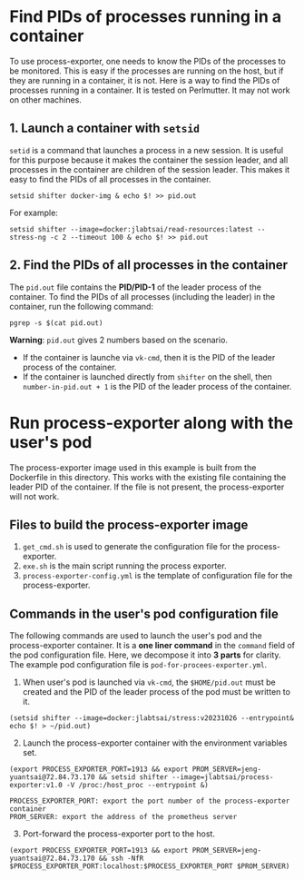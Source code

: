 # Find PIDs of processes running in a container

To use process-exporter, one needs to know the PIDs of the processes to be monitored. This is easy if the processes are running on the host, but if they are running in a container, it is not. Here is a way to find the PIDs of processes running in a container. It is tested on Perlmutter. It may not work on other machines.


## 1. Launch a container with `setsid`
`setid` is a command that launches a process in a new session. It is useful for this purpose because it makes the container the session leader, and all processes in the container are children of the session leader. This makes it easy to find the PIDs of all processes in the container.

```
setsid shifter docker-img & echo $! >> pid.out
```
For example: 
```
setsid shifter --image=docker:jlabtsai/read-resources:latest -- stress-ng -c 2 --timeout 100 & echo $! >> pid.out
```

## 2. Find the PIDs of all processes in the container
The `pid.out` file contains the **PID/PID-1** of the leader process of the container. To find the PIDs of all processes (including the leader) in the container, run the following command:
```
pgrep -s $(cat pid.out)
```
**Warning**: `pid.out` gives 2 numbers based on the scenario.
- If the container is launche via `vk-cmd`, then it is the PID of the leader process of the container.
- If the container is launched directly from `shifter` on the shell, then `number-in-pid.out + 1` is the PID of the leader process of the container.


# Run process-exporter along with the user's pod
The process-exporter image used in this example is built from the Dockerfile in this directory. This works with the existing file containing the leader PID of the container. If the file is not present, the process-exporter will not work.

## Files to build the process-exporter image
1. `get_cmd.sh` is used to generate the configuration file for the process-exporter. 
2. `exe.sh` is the main script running the process exporter.
3. `process-exporter-config.yml` is the template of configuration file for the process-exporter.


## Commands in the user's pod configuration file

The following commands are used to launch the user's pod and the process-exporter container.
It is a **one liner command** in the `command` field of the pod configuration file. 
Here, we decompose it into **3 parts** for clarity. The example pod configuration file is `pod-for-procees-exporter.yml`.


1. When user's pod is launched via `vk-cmd`, the `$HOME/pid.out` must be created and the PID of the leader process of the pod must be written to it. 

```
(setsid shifter --image=docker:jlabtsai/stress:v20231026 --entrypoint& echo $! > ~/pid.out)
```

2. Launch the process-exporter container with the environment variables set.
    
```
(export PROCESS_EXPORTER_PORT=1913 && export PROM_SERVER=jeng-yuantsai@72.84.73.170 && setsid shifter --image=jlabtsai/process-exporter:v1.0 -V /proc:/host_proc --entrypoint &)
```
```
PROCESS_EXPORTER_PORT: export the port number of the process-exporter container
PROM_SERVER: export the address of the prometheus server
```

3. Port-forward the process-exporter port to the host. 
```
(export PROCESS_EXPORTER_PORT=1913 && export PROM_SERVER=jeng-yuantsai@72.84.73.170 && ssh -NfR $PROCESS_EXPORTER_PORT:localhost:$PROCESS_EXPORTER_PORT $PROM_SERVER)
```